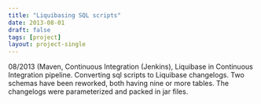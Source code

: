 ```yaml
---
title: "Liquibasing SQL scripts"
date: 2013-08-01
draft: false
tags: [project]
layout: project-single
---
```


08/2013 (Maven, Continuous Integration (Jenkins), Liquibase in Continuous Integration pipeline.
Converting sql scripts to Liquibase changelogs. Two schemas have been reworked, both having nine or more tables. The changelogs were parameterized and packed in jar files.
